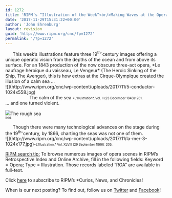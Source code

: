 ```yaml
---
id: 1272
title: 'RIPM’s “Illustration of the Week”<br/>Making Waves at the Opera'
date: '2017-11-29T15:31:22+00:00'
author: 'John Ehrenburg'
layout: revision
guid: 'http://www.ripm.org/cnc/?p=1272'
permalink: '/?p=1272'
---
```


<div style="text-indent: 23px;">This week’s illustrations feature three 19<sup>th-</sup>century images offering a unique operatic vision from the depths of the ocean and from above its surface. For an 1843 production of the now obscure three-act opera, *Le naufrage héroïque du vaisseau, Le Vengeur* (The Heroic Sinking of the Ship, The Avenger), this is how extras at the Cirque-Olympique created the illusion of a calm sea …

</div><div>![](http://www.ripm.org/cnc/wp-content/uploads/2017/11/5-conductor-1024x558.jpg)</div><div style="text-align: center;">The calm of the sea  
<span style="font-size: 70%;">*L’Illustration*, Vol. II (23 December 1843): 261.</span></div><div></div>… and one turned violent.

![](http://www.ripm.org/cnc/wp-content/uploads/2017/11/6-conductor-1024x563.jpg)The rough sea  
<span style="font-size: 70%;">Ibid.</span>

<div style="text-indent: 23px;">Though there were many technological advances on the stage during the 19<sup>th-</sup>century, by 1866, charting the seas was not one of them.</div><div></div>![](http://www.ripm.org/cnc/wp-content/uploads/2017/11/la-mer-3-1024x177.jpg)<span style="font-size: 70%;">*L’Illustration,* Vol. XLVIII (29 September 1866): 205. </span>

<u>RIPM search tip:</u> To browse numerous images of opera scenes in RIPM’s Retrospective Index and Online Archive, fill in the following fields: Keyword = Opera; Type = Illustration. Those records labeled “ROA” are available in full-text.

Click [here](http://ripm.org/?page=cncsubscribe) to subscribe to RIPM’s *Curios, News, and Chronicles!

When is our next posting? To find out, follow us on [Twitter](https://twitter.com/RIPMCenter) and [Facebook](https://www.facebook.com/RIPMCenter/)!